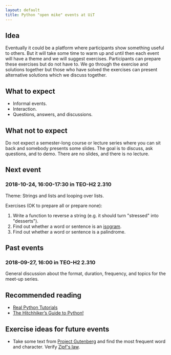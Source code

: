 ```yaml
---
layout: default
title: Python "open mike" events at UiT
---
```


## Idea

Eventually it could be a platform where participants show something useful to
others. But it will take some time to warm up and until then each event will
have a theme and we will suggest exercises. Participants can prepare these
exercises but do not have to.  We go through the exercise and solutions
together but those who have solved the exercises can present alternative
solutions which we discuss together.


## What to expect

- Informal events.
- Interaction.
- Questions, answers, and discussions.


## What not to expect

Do not expect a semester-long course or lecture series
where you can sit back and somebody presents some slides. The goal is
to discuss, ask questions, and to demo. There are no slides, and there is no lecture.


## Next event

### 2018-10-24, 16:00-17:30 in TEO-H2 2.310

Theme: Strings and lists and looping over lists.

Exercises (OK to prepare all or prepare none):

1. Write a function to reverse a string (e.g. it should turn "stressed" into "desserts").
2. Find out whether a word or sentence is an [isogram](https://en.wikipedia.org/wiki/Isogram).
3. Find out whether a word or sentence is a palindrome.


## Past events

### 2018-09-27, 16:00 in TEO-H2 2.310

General discussion about the format, duration, frequency, and topics for the meet-up series.


## Recommended reading

- [Real Python Tutorials](https://realpython.com)
- [The Hitchhiker’s Guide to Python!](https://docs.python-guide.org)


## Exercise ideas for future events

- Take some text from [Project Gutenberg](http://www.gutenberg.org) and find the most
  frequent word and character. Verify [Zipf's law](https://en.wikipedia.org/wiki/Zipf%27s_law).
